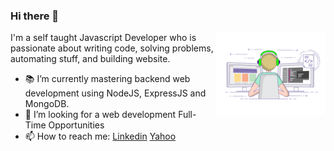 ### Hi there 👋

<img width="35%" align="right" alt="Github" src="https://raw.githubusercontent.com/devSouvik/devSouvik/master/gif3.gif" />

I'm a self taught Javascript Developer who is passionate about writing code, solving problems, automating stuff, and building website.

- 📚 I’m currently mastering backend web development using NodeJS, ExpressJS and MongoDB.
- 👯 I’m looking for a web development Full-Time Opportunities
- 📫 How to reach me: [Linkedin](https://www.linkedin.com/in/imran1337/) [Yahoo](mailto:imran1337@yahoo.com)
